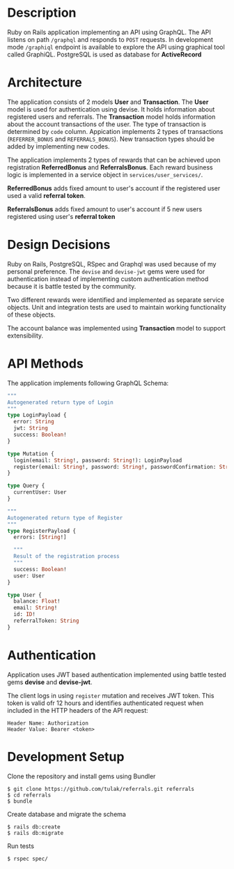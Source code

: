 # Description

Ruby on Rails application implementing an API using GraphQL. The API listens on path `/graphql` and responds to `POST` requests. In development mode `/graphiql` endpoint is available to explore the API using graphical tool called GraphiQL.
PostgreSQL is used as database for **ActiveRecord**

# Architecture

The application consists of 2 models **User** and **Transaction**. The **User** model is used for authentication using devise. It holds information about registered users and referrals. The **Transaction** model holds information about the account transactions of the user. The type of transaction is determined by `code` column. Appication implements 2 types of transactions (`REFERRER_BONUS` and `REFERRALS_BONUS`). New transaction types should be added by implementing new codes.

The application implements 2 types of rewards that can be achieved upon registration **ReferredBonus** and **ReferralsBonus**. Each reward business logic is implemented in a service object in `services/user_services/`. 

**ReferredBonus** adds fixed amount to user's account if the registered user used a valid **referral token**. 

**ReferralsBonus** adds fixed amount to user's account if 5 new users registered using user's **referral token**


# Design Decisions

Ruby on Rails, PostgreSQL, RSpec and Graphql was used because of my personal preference. The `devise` and `devise-jwt` gems were used for authentication instead of implementing custom authentication method because it is battle tested by the community.

Two different rewards were identified and implemented as separate service objects. Unit and integration tests are used to 
maintain working functionality of these objects.

The account balance was implemented using **Transaction** model to support extensibility.

# API Methods

The application implements following GraphQL Schema:

```graphql
"""
Autogenerated return type of Login
"""
type LoginPayload {
  error: String
  jwt: String
  success: Boolean!
}

type Mutation {
  login(email: String!, password: String!): LoginPayload
  register(email: String!, password: String!, passwordConfirmation: String!, referralToken: String): RegisterPayload
}

type Query {
  currentUser: User
}

"""
Autogenerated return type of Register
"""
type RegisterPayload {
  errors: [String!]

  """
  Result of the registration process
  """
  success: Boolean!
  user: User
}

type User {
  balance: Float!
  email: String!
  id: ID!
  referralToken: String
}
```

# Authentication

Application uses JWT based authentication implemented using battle tested gems **devise** and **devise-jwt**.

The client logs in using `register` mutation and receives JWT token. This token is valid ofr 12 hours and identifies authenticated request when included in the HTTP headers of the API request:
```
Header Name: Authorization 
Header Value: Bearer <token>
```

# Development Setup

Clone the repository and install gems using Bundler
```
$ git clone https://github.com/tulak/referrals.git referrals
$ cd referrals
$ bundle
```

Create database and migrate the schema
```
$ rails db:create
$ rails db:migrate
```

Run tests
```
$ rspec spec/
```
